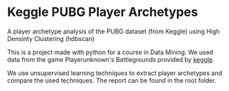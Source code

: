 # Keggle PUBG Player Archetypes
A player archetype analysis of the PUBG dataset (from Keggle) using High Densinty Clustering (hdbscan)

This is a project made with python for a course in Data Mining. We used data from the game Playerunknown's Battlegrounds provided by [keggle](https://www.kaggle.com/skihikingkevin/pubg-match-deaths).

We use unsupervised learning techniques to extract player archetypes and compare the used techniques. The report can be found in the root folder.
